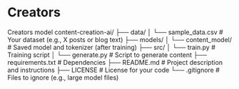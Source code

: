 # Creators
Creators model
content-creation-ai/
├── data/
│   └── sample_data.csv       # Your dataset (e.g., X posts or blog text)
├── models/
│   └── content_model/        # Saved model and tokenizer (after training)
├── src/
│   └── train.py              # Training script
│   └── generate.py           # Script to generate content
├── requirements.txt          # Dependencies
├── README.md                # Project description and instructions
├── LICENSE                  # License for your code
└── .gitignore               # Files to ignore (e.g., large model files)
